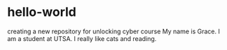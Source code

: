 # hello-world
creating a new repository for unlocking cyber course
My name is Grace. I am a student at UTSA. I really like cats and reading.

